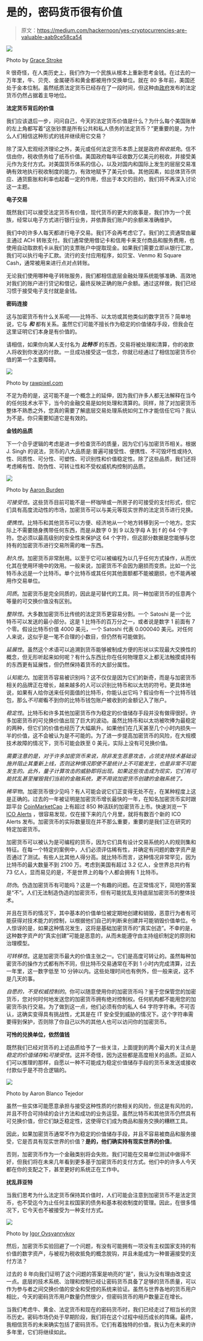 # 是的，密码货币很有价值

> 原文：<https://medium.com/hackernoon/yes-cryptocurrencies-are-valuable-aab9ce58ca54>

![](img/6ba6e4c57edb29930720209be1770cac.png)

Photo by [Grace Stroke](https://unsplash.com/photos/gWfr0Mt9unw?utm_source=unsplash&utm_medium=referral&utm_content=creditCopyText)

R 很奇怪，在人类历史上，我们作为一个民族从根本上重新思考金钱。在过去的一万年里，牛、贝壳、金属硬币和黄金都被用作交换单位。就在 80 多年前，美国还处于金本位制。虽然纸质法定货币已经存在了一段时间，但这种由[政府](https://hackernoon.com/tagged/government)发布的法定货币仍然占据着主导地位。

**法定货币背后的价值**

我们应该退后一步，问问自己，今天的法定货币价值是什么？为什么每个美国账单的左上角都写着“这张钞票是所有公共和私人债务的法定货币？”更重要的是，为什么人们相信这种形式的钱并继续用它交易？

除了深入宏观经济理论之外，美元或任何法定货币本质上就是政府*税收抵免*。信不信由你，税收债务给了纸币价值。美国政府每年征收数万亿美元的税收，并接受美元作为支付方式。对美国货币体系的信心，以及对国内和国际上发生的层层交易准确有效地执行税收制度的能力，有效地赋予了美元价值。其他因素，如总体货币供应、通货膨胀和利率也起着一定的作用，但出于本文的目的，我们将不再深入讨论这一主题。

**电子交易**

既然我们可以接受法定货币有价值，现代货币的更大的故事是，我们作为一个民族，经常以电子方式进行银行业务，并依靠我们账户的余额来准确维护。

我们中的许多人每天都进行电子交易。我们不会再考虑它了。我们的工资通常由雇主通过 ACH 转账支付。我们通常使用借记卡和信用卡来支付商品和服务费用，也使用自动取款机卡从我们的支票账户中提取现金。如果我们需要立即从银行汇款，我们可以执行电子汇款。流行的支付应用程序，如贝宝、Venmo 和 Square Cash，通常被用来进行点对点转账。

无论我们使用哪种电子转账服务，我们都相信底层金融处理系统能够准确、高效地对我们的账户进行贷记和借记，最终反映正确的账户余额。通过这样做，我们已经习惯于接受电子支付就是金钱。

**密码连接**

这与加密货币有什么关系呢——比特币、以太坊或其他类似的数字货币？简单地说，它与 ***和*** 都有关系。虽然它们可能不擅长作为稳定的价值储存手段，但我会在这里证明它们本身是有价值的。

请相信，如果你向某人支付名为 ***比特币*** 的东西，交易将被处理和清算，你的收款人将收到你发送的付款。一旦成功接受这一信念，你就已经通过了相信加密货币价值的第一个主要障碍。

![](img/facaed5943267ba32e5367ed1a790450.png)

Photo by [rawpixel.com](https://unsplash.com/photos/gbHMZCFraAI?utm_source=unsplash&utm_medium=referral&utm_content=creditCopyText)

不足为奇的是，这可能不是一个概念上的延伸，因为我们许多人都无法解释在当今的任何技术水平下，当今的金融交易是如何处理和清算的。同样，除了对加密货币整体不熟悉之外，您真的需要了解底层交易处理系统如何工作才能信任它吗？我认为不是。你只需要知道它是有效的。

**金钱的品质**

下一个合乎逻辑的考虑是进一步检查货币的质量，因为它们与加密货币相关。根据 J. Singh 的说法，货币的八大品质是:普遍可接受性、便携性、不可毁坏性或持久性、同质性、可分性、可塑性、可识别性和价值稳定性。除了这些品质，我们还将考虑稀有性、防伪性、可转让性和不受权威机构控制的品质。

![](img/d9f30c0fc6a4bec7deece5cf951e7ca8.png)

Photo by [Aaron Burden](https://unsplash.com/photos/xG8IQMqMITM?utm_source=unsplash&utm_medium=referral&utm_content=creditCopyText)

*可接受性*。这些货币目前可能不是一杯咖啡或一所房子的可接受的支付形式，但它们具有高度流动性的市场，加密货币可以与美元等现实世界的法定货币进行兑换。

*便携性*。比特币和其他货币可以方便、经济地从一个地方转移到另一个地方。您实际上不需要随身携带任何东西，而是从数字 0 到 9 以及字母 A 到 f 的 64 个字符。您必须以最高级别的安全性来保护这 64 个字符，但这部分数据是您能够与您持有的加密货币进行交易所需的唯一东西。

*耐久性*。加密货币非常耐用。以至于它可以被编程为以几乎任何方式操作，从而优化其在使用环境中的效用。一般来说，加密货币不会因为磨损而变质。比如一个比特币永远是一个比特币。单个比特币或其任何其他面额都不能被磨损，也不能再被用作交易单位。

*同质*。加密货币是完全同质的，因此是可替代的工具。同一种加密货币的任意两个等量的可交换价值没有区别。

*整除性*。大多数加密货币比传统的法定货币更容易分割。一个 Satoshi 是一个比特币可以发送的最小部分。这是 1 比特币的百万分之一，或者说是数字 1 前面有 7 个零。假设比特币价值 4000 美元，一个 Satoshi 代表 0.000040 美元。对任何人来说，这似乎是一笔不合理的小数目，但仍然有可能做到。

*延展性*。虽然这个术语可以追溯到货币能够被制成方便的形状以实现最大交换性的概念，但无形听起来如何呢？有什么东西比你在任何物理意义上都无法触摸或持有的东西更有延展性，但仍然保持着货币的大部分属性。

*认知能力*。加密货币容易被识别吗？这不仅仅是因为它们的新奇，而是与加密货币相关的品牌正在增长，越来越多的人可以识别比特币和以太坊的符号。更具体地说，如果有人给你送来任何面值的比特币，你能认出它吗？假设你有一个比特币钱包，那么*不可能*看不到你的比特币钱包账户被收到的金额记入了账户。

*稳定性*。比特币和许多其他加密货币作为稳定的价值储存手段并没有做得很好。许多加密货币的可兑换价值出现了巨大的波动。虽然比特币和以太坊被吹捧为最稳定的两种，但它们的价值也经历了大幅飙升。如果他们在几天甚至几个小时内损失一半的价值，这不会被认为是不可能的。为了进一步提高加密货币的风险，在大规模技术故障的情况下，货币可能会跌至 0 美元，实际上没有可兑换价值。

*需要注意的是，对于许多加密货币来说，除非发生恶意攻击，占领支持技术基础设施并阻止其重新上线，否则这种情况即使不是统计上不可能发生，也是非常不可能发生的。此外，量子计算攻击的威胁即将出现。如果这些攻击成为现实，它们有可能扰乱甚至摧毁我们当前的金融系统，更不用说加密货币创建的金融系统了。*

*稀罕物*。加密货币很少见吗？有人可能会说它们正变得无处不在，在某种程度上这是正确的。过去的一年被证明是加密货币增长最快的一年，在知名加密货币实时跟踪平台 [CoinMarketCap](http://coincap.io/) 上有超过 850 种活跃的加密货币上市。快速浏览一下 [ICO Alerts](https://www.icoalert.com/) ，很容易发现，仅在接下来的几个月里，就将有数百个新的 ICO Alerts 发布。加密货币的实际数量现在并不那么重要，重要的是我们正在研究的特定加密货币。

加密货币可以被认为是可编程的货币，因为它们具有设计交易系统的人的规则集和特征。在每一个特定的案例中，人们必须评估稀有性，并确定有问题的数字资产是否通过了测试。有些人比其他人得分高。就比特币而言，这种情况非常罕见，因为比特币的最大数量不到 2100 万。考虑到美国有超过 3.2 亿人，全世界总共约有 73 亿人，显而易见的是，不是世界上的每个人都会拥有 1 比特币。

*防伪*。伪造加密货币有可能吗？这是一个有趣的问题。在正常情况下，简短的答案是“不”。人们无法制造伪造的加密货币，但有可能扰乱支持底层加密货币的整体技术。

并且在货币的情况下，其中基本的价值单位被定期地创建和销毁，恶意行为者有可能获得对技术能力的控制，以根据他们自己的判断来创建并可能销毁价值单位。令人惊讶的是，如果这种情况发生，这将是基础加密货币的“真实创造”。不幸的是，这种数字资产的“真实创建”可能是恶意的，从而未能遵守由主持组织制定的原则和治理模型。

*可转移性*。这是加密货币最大的价值主张之一。它们是高度可转让的。虽然每种加密货币的操作方式都有所不同，但比特币交易通常在不到 1 小时内完成清算，过去一年里，这一数字低至 10 分钟以内。这些处理时间也有例外，但一般来说，这不是几天的事。

*自愿的，不受权威控制的*。你可以随意使用你的加密货币吗？鉴于您保管您的加密货币，您对何时何地发送您的加密货币拥有绝对控制权。任何机构都不能用您的加密货币执行交易。为了做到这一点，他们必须有你的私人 64 字符字符串。不可否认，这确实变得具有挑战性，尤其是在 IT 安全受到威胁的情况下。这个字符串需要得到保护，否则除了你自己以外的其他人也可以访问你的加密货币。

**可怜的兑换单位，依然值钱**

既然我们已经对货币的上述品质给予了一些关注，上面提到的两个最大的关注点是*稳定的价值储存*和*可接受性*。这并不奇怪，因为这些都是高度相关的品质。正如人们可以推理的那样，自愿以一种不可能成为稳定价值储存手段的货币来发送或接收付款似乎是不符合逻辑的。

![](img/5d4c1c1e4563b5d46961ada7ee32ec04.png)

Photo by Aaron Blanco Tejedor

虽然一些实体可能愿意承担与接受这种性质的付款相关的风险，但这是有风险的，并且不符合可持续的会计方法和成功的业务运营。虽然比特币和其他货币仍然具有可兑换价值，但它们缺乏稳定性，这使得它们成为商品和服务交换的糟糕工具。

因此，如果加密货币通常不作为稳定的价值储存手段，并且不容易被商品和服务接受，它是否具有现实世界的价值？**是的，他们确实持有现实世界的价值**。

否则，加密货币作为一个金融类别将会失败。我们可能在交易单位测试中做得不好，但我们将在未来几年看到更多基于加密货币的支付方式。他们中的许多人今天都在你的支配之下，甚至更好的系统正在工作中。

**扰乱菲亚特**

当我们思考为什么法定货币保持其价值时，人们可能会注意到加密货币不是法定货币，也不受迄今为止任何主权国家的债务和基本税收制度的管理。因此，在很多情况下，它今天也不被接受为一种支付方式。

![](img/4ac2d885cd7c53b83b8384a0fd18f9e6.png)

Photo by [Igor Ovsyannykov](https://unsplash.com/photos/ZHhvHaAj9C4?utm_source=unsplash&utm_medium=referral&utm_content=creditCopyText)

然后，加密货币实验回避了一个问题，有没有可能拥有一项没有主权国家支持的有价值的数字资产，与被视为税收抵免的概念脱钩，并且未能成为一种普遍接受的支付方法？

过去的 8 年向我们证明了这个问题的答案是响亮的“是”，我认为没有理由改变这一点。底层的技术系统、治理和控制已经让密码货币具备了足够的货币质量，可以作为参与者之间交换价值的安全和受控的系统来验证。虽然与世界各地的货币用户相比，今天的密码货币用户数量仍然很少，但密码货币的用户数量正在增长。

当我们考虑牛、黄金、法定货币和现在的密码货币时，我们已经走过了相当长的货币历史。密码市场仍处于早期阶段，我们将在这个过程中经历成长的阵痛。最终，我相信货币的未来确实包括了密码货币。它们有着独特的价值，我认为在未来的许多年里，它们将继续如此。